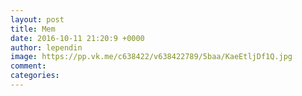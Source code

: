 ```yaml
--- 
layout: post 
title: Mem 
date: 2016-10-11 21:20:9 +0000 
author: lependin 
image: https://pp.vk.me/c638422/v638422789/5baa/KaeEtljDf1Q.jpg
comment: 
categories: 
---
```

